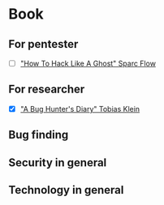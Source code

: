 # Book

## For pentester

- [ ] ["How To Hack Like A Ghost" Sparc Flow](https://a.co/d/520cOcT)

## For researcher

- [x] ["A Bug Hunter's Diary" Tobias Klein](https://a.co/d/5JNuf3b)

## Bug finding

## Security in general

## Technology in general
